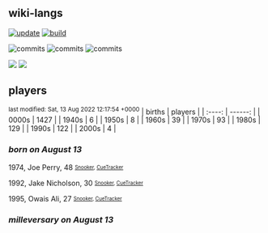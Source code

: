 ## wiki-langs
[![update](https://github.com/dreamerminsk/wiki-langs/actions/workflows/update-tables.yml/badge.svg)](https://github.com/dreamerminsk/wiki-langs/actions/workflows/update-tables.yml)
[![build](https://github.com/dreamerminsk/wiki-langs/actions/workflows/build.yml/badge.svg)](https://github.com/dreamerminsk/wiki-langs/actions/workflows/build.yml)

![commits](https://img.shields.io/github/commit-activity/y/dreamerminsk/wiki-langs)
![commits](https://img.shields.io/github/commit-activity/m/dreamerminsk/wiki-langs)
![commits](https://img.shields.io/github/commit-activity/w/dreamerminsk/wiki-langs)

![](https://img.shields.io/github/languages/code-size/dreamerminsk/wiki-langs)
![](https://img.shields.io/github/repo-size/dreamerminsk/wiki-langs)

## players
<sup>last modified: Sat, 13 Aug 2022 12:17:54 +0000</sup>
| births | players |
| :----: | ------: |
| 0000s | 1427 |
| 1940s | 6 |
| 1950s | 8 |
| 1960s | 39 |
| 1970s | 93 |
| 1980s | 129 |
| 1990s | 122 |
| 2000s | 4 |

### ***born on August 13***
1974, Joe Perry, 48 <sub><sup>[Snooker](http://www.snooker.org/res/index.asp?player=168), [CueTracker](http://cuetracker.net/Players/joe-perry/)</sup></sub>

1992, Jake Nicholson, 30 <sub><sup>[Snooker](http://www.snooker.org/res/index.asp?player=138), [CueTracker](http://cuetracker.net/Players/jake-nicholson/)</sup></sub>

1995, Owais Ali, 27 <sub><sup>[Snooker](http://www.snooker.org/res/index.asp?player=1724), [CueTracker](http://cuetracker.net/Players/owais-ali/)</sup></sub>


### ***milleversary on August 13***



